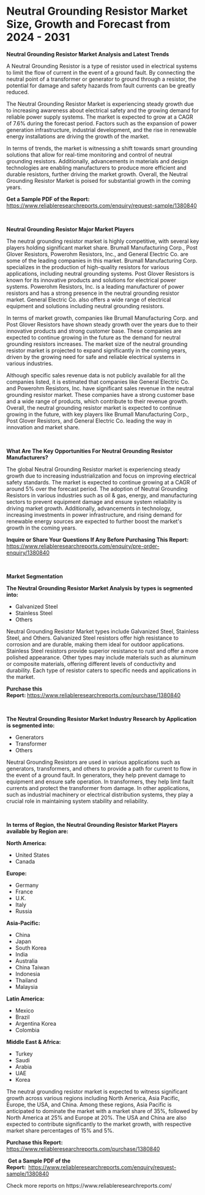 <p><h1>Neutral Grounding Resistor Market Size, Growth and Forecast from 2024 - 2031</h1></p><p><strong>Neutral Grounding Resistor Market Analysis and Latest Trends</strong></p>
<p><p>A Neutral Grounding Resistor is a type of resistor used in electrical systems to limit the flow of current in the event of a ground fault. By connecting the neutral point of a transformer or generator to ground through a resistor, the potential for damage and safety hazards from fault currents can be greatly reduced.</p><p>The Neutral Grounding Resistor Market is experiencing steady growth due to increasing awareness about electrical safety and the growing demand for reliable power supply systems. The market is expected to grow at a CAGR of 7.6% during the forecast period. Factors such as the expansion of power generation infrastructure, industrial development, and the rise in renewable energy installations are driving the growth of the market. </p><p>In terms of trends, the market is witnessing a shift towards smart grounding solutions that allow for real-time monitoring and control of neutral grounding resistors. Additionally, advancements in materials and design technologies are enabling manufacturers to produce more efficient and durable resistors, further driving the market growth. Overall, the Neutral Grounding Resistor Market is poised for substantial growth in the coming years.</p></p>
<p><strong>Get a Sample PDF of the Report:&nbsp;</strong> <a href="https://www.reliableresearchreports.com/enquiry/request-sample/1380840">https://www.reliableresearchreports.com/enquiry/request-sample/1380840</a></p>
<p>&nbsp;</p>
<p><strong>Neutral Grounding Resistor Major Market Players</strong></p>
<p><p>The neutral grounding resistor market is highly competitive, with several key players holding significant market share. Brumall Manufacturing Corp., Post Glover Resistors, Powerohm Resistors, Inc., and General Electric Co. are some of the leading companies in this market. Brumall Manufacturing Corp. specializes in the production of high-quality resistors for various applications, including neutral grounding systems. Post Glover Resistors is known for its innovative products and solutions for electrical power systems. Powerohm Resistors, Inc. is a leading manufacturer of power resistors and has a strong presence in the neutral grounding resistor market. General Electric Co. also offers a wide range of electrical equipment and solutions including neutral grounding resistors.</p><p>In terms of market growth, companies like Brumall Manufacturing Corp. and Post Glover Resistors have shown steady growth over the years due to their innovative products and strong customer base. These companies are expected to continue growing in the future as the demand for neutral grounding resistors increases. The market size of the neutral grounding resistor market is projected to expand significantly in the coming years, driven by the growing need for safe and reliable electrical systems in various industries.</p><p>Although specific sales revenue data is not publicly available for all the companies listed, it is estimated that companies like General Electric Co. and Powerohm Resistors, Inc. have significant sales revenue in the neutral grounding resistor market. These companies have a strong customer base and a wide range of products, which contribute to their revenue growth. Overall, the neutral grounding resistor market is expected to continue growing in the future, with key players like Brumall Manufacturing Corp., Post Glover Resistors, and General Electric Co. leading the way in innovation and market share.</p></p>
<p>&nbsp;</p>
<p><strong>What Are The Key Opportunities For Neutral Grounding Resistor Manufacturers?</strong></p>
<p><p>The global Neutral Grounding Resistor market is experiencing steady growth due to increasing industrialization and focus on improving electrical safety standards. The market is expected to continue growing at a CAGR of around 5% over the forecast period. The adoption of Neutral Grounding Resistors in various industries such as oil & gas, energy, and manufacturing sectors to prevent equipment damage and ensure system reliability is driving market growth. Additionally, advancements in technology, increasing investments in power infrastructure, and rising demand for renewable energy sources are expected to further boost the market's growth in the coming years.</p></p>
<p><strong>Inquire or Share Your Questions If Any Before Purchasing This Report:</strong> <a href="https://www.reliableresearchreports.com/enquiry/pre-order-enquiry/1380840">https://www.reliableresearchreports.com/enquiry/pre-order-enquiry/1380840</a></p>
<p>&nbsp;</p>
<p><strong>Market Segmentation</strong></p>
<p><strong>The Neutral Grounding Resistor Market Analysis by types is segmented into:</strong></p>
<p><ul><li>Galvanized Steel</li><li>Stainless Steel</li><li>Others</li></ul></p>
<p><p>Neutral Grounding Resistor Market types include Galvanized Steel, Stainless Steel, and Others. Galvanized Steel resistors offer high resistance to corrosion and are durable, making them ideal for outdoor applications. Stainless Steel resistors provide superior resistance to rust and offer a more polished appearance. Other types may include materials such as aluminum or composite materials, offering different levels of conductivity and durability. Each type of resistor caters to specific needs and applications in the market.</p></p>
<p><strong>Purchase this Report:&nbsp;</strong><a href="https://www.reliableresearchreports.com/purchase/1380840">https://www.reliableresearchreports.com/purchase/1380840</a></p>
<p>&nbsp;</p>
<p><strong>The Neutral Grounding Resistor Market Industry Research by Application is segmented into:</strong></p>
<p><ul><li>Generators</li><li>Transformer</li><li>Others</li></ul></p>
<p><p>Neutral Grounding Resistors are used in various applications such as generators, transformers, and others to provide a path for current to flow in the event of a ground fault. In generators, they help prevent damage to equipment and ensure safe operation. In transformers, they help limit fault currents and protect the transformer from damage. In other applications, such as industrial machinery or electrical distribution systems, they play a crucial role in maintaining system stability and reliability.</p></p>
<p>&nbsp;</p>
<p><strong>In terms of Region, the Neutral Grounding Resistor Market Players available by Region are:</strong></p>
<p>
    <p> <strong> North America: </strong>
        <ul>
            <li>United States</li>
            <li>Canada</li>
        </ul>
        </p> 
    <p> <strong> Europe: </strong>
        <ul>
            <li>Germany</li>
            <li>France</li>
            <li>U.K.</li>
            <li>Italy</li>
            <li>Russia</li>
        </ul>
        </p> 
    <p> <strong> Asia-Pacific: </strong>
        <ul>
            <li>China</li>
            <li>Japan</li>
            <li>South Korea</li>
            <li>India</li>
            <li>Australia</li>
            <li>China Taiwan</li>
            <li>Indonesia</li>
            <li>Thailand</li>
            <li>Malaysia</li>
        </ul>
        </p> 
    <p> <strong> Latin America: </strong>
        <ul>
            <li>Mexico</li>
            <li>Brazil</li>
            <li>Argentina Korea</li>
            <li>Colombia</li>
        </ul>
        </p> 
    <p> <strong> Middle East & Africa: </strong>
        <ul>
            <li>Turkey</li>
            <li>Saudi</li>
            <li>Arabia</li>
            <li>UAE</li>
            <li>Korea</li>
        </ul>
    </p>
    </p>
<p><p>The neutral grounding resistor market is expected to witness significant growth across various regions including North America, Asia Pacific, Europe, the USA, and China. Among these regions, Asia Pacific is anticipated to dominate the market with a market share of 35%, followed by North America at 25% and Europe at 20%. The USA and China are also expected to contribute significantly to the market growth, with respective market share percentages of 15% and 5%.</p></p>
<p><strong>Purchase this Report: </strong><a href="https://www.reliableresearchreports.com/purchase/1380840">https://www.reliableresearchreports.com/purchase/1380840</a></p>
<p>&nbsp;<strong>Get a Sample PDF of the Report:&nbsp;&nbsp;</strong><a href="https://www.reliableresearchreports.com/enquiry/request-sample/1380840">https://www.reliableresearchreports.com/enquiry/request-sample/1380840</a></p>
<p><strong></strong></p>
<p>Check more reports on https://www.reliableresearchreports.com/</p>